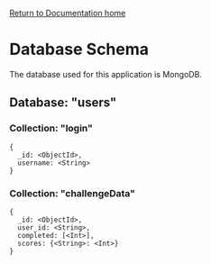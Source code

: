 [Return to Documentation home](/README.md)

# Database Schema

The database used for this application is MongoDB.

## Database: "users"
### Collection: "login"
```
{
  _id: <ObjectId>,
  username: <String>
}
```

### Collection: "challengeData"
```
{
  _id: <ObjectId>,
  user_id: <String>,
  completed: [<Int>],
  scores: {<String>: <Int>}
}
```